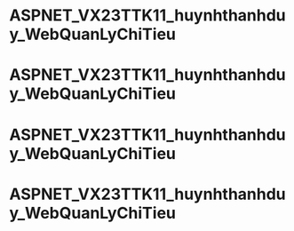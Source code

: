 # ASPNET_VX23TTK11_huynhthanhduy_WebQuanLyChiTieu
# ASPNET_VX23TTK11_huynhthanhduy_WebQuanLyChiTieu
# ASPNET_VX23TTK11_huynhthanhduy_WebQuanLyChiTieu
# ASPNET_VX23TTK11_huynhthanhduy_WebQuanLyChiTieu
